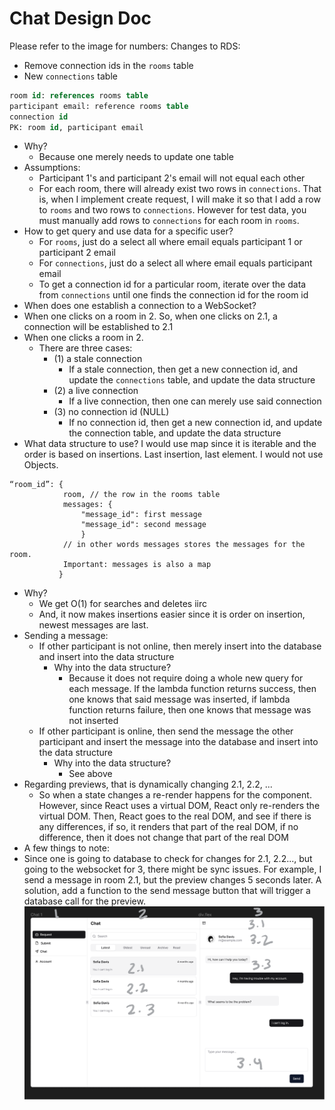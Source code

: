 # Chat Design Doc

Please refer to the image for numbers:
Changes to RDS:

- Remove connection ids in the `rooms` table
- New `connections` table

```SQL
room id: references rooms table
participant email: reference rooms table
connection id
PK: room id, participant email
```

- Why?
  - Because one merely needs to update one table
- Assumptions:
  - Participant 1's and participant 2's email will not equal each other
  - For each room, there will already exist two rows in `connections`. That is, when I implement create request, I will make it so that I add a row to `rooms` and two rows to `connections`. However for test data, you must manually add rows to `connections` for each room in `rooms`.
- How to get query and use data for a specific user?
  - For `rooms`, just do a select all where email equals participant 1 or participant 2 email
  - For `connections`, just do a select all where email equals participant email
  - To get a connection id for a particular room, iterate over the data from `connections` until one finds the connection id for the room id
- When does one establish a connection to a WebSocket?
- When one clicks on a room in 2. So, when one clicks on 2.1, a connection will be established to 2.1
- When one clicks a room in 2.
  - There are three cases:
    - (1) a stale connection
      - If a stale connection, then get a new connection id, and update the `connections` table, and update the data structure
    - (2) a live connection
      - If a live connection, then one can merely use said connection
    - (3) no connection id (NULL)
      - If no connection id, then get a new connection id, and update the connection table, and update the data structure
- What data structure to use? I would use map since it is iterable and the order is based on insertions. Last insertion, last element. I would not use Objects.

```
“room_id”: {
			room, // the row in the rooms table
	        messages: {
		        "message_id": first message
		        "message_id": second message
		        }
	        // in other words messages stores the messages for the                room.
	        Important: messages is also a map
		   }
```

- Why?
  - We get O(1) for searches and deletes iirc
  - And, it now makes insertions easier since it is order on insertion, newest messages are last.
- Sending a message:
  - If other participant is not online, then merely insert into the database and insert into the data structure
    - Why into the data structure?
      - Because it does not require doing a whole new query for each message. If the lambda function returns success, then one knows that said message was inserted, if lambda function returns failure, then one knows that message was not inserted
  - If other participant is online, then send the message the other participant and insert the message into the database and insert into the data structure
    - Why into the data structure?
      - See above
- Regarding previews, that is dynamically changing 2.1, 2.2, ...
  - So when a state changes a re-render happens for the component. However, since React uses a virtual DOM, React only re-renders the virtual DOM. Then, React goes to the real DOM, and see if there is any differences, if so, it renders that part of the real DOM, if no difference, then it does not change that part of the real DOM
- A few things to note:
- Since one is going to database to check for changes for 2.1, 2.2..., but going to the websocket for 3, there might be sync issues. For example, I send a message in room 2.1, but the preview changes 5 seconds later. A solution, add a function to the send message button that will trigger a database call for the preview.
  ![alt text](../chat/img/chat-design-doc-image-ref.png)
